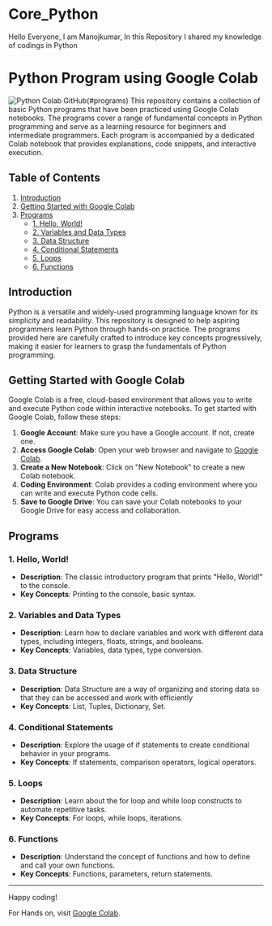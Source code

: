 # Core_Python
Hello Everyone, I am Manojkumar, In this Repository I shared my knowledge of codings in Python

# Python Program using Google Colab
![Python Colab GitHub](https://www.alura.com.br/artigos/assets/como-conectar-o-google-colaboratory-ao-github/logo-do-google-colaboratory-e-do-github.png)(#programs)
This repository contains a collection of basic Python programs that have been practiced using Google Colab notebooks. The programs cover a range of fundamental concepts in Python programming and serve as a learning resource for beginners and intermediate programmers. Each program is accompanied by a dedicated Colab notebook that provides explanations, code snippets, and interactive execution.

## Table of Contents

1. [Introduction](#introduction)
2. [Getting Started with Google Colab](#getting-started-with-google-colab)
3. [Programs](#programs)
   - [1. Hello, World!](#1-hello-world)
   - [2. Variables and Data Types](#2-variables-and-data-types)
   - [3. Data Structure](#3-data-structure)
   - [4. Conditional Statements](#3-conditional-statements)
   - [5. Loops](#4-loops)
   - [6. Functions](#5-functions)

## Introduction

Python is a versatile and widely-used programming language known for its simplicity and readability. This repository is designed to help aspiring programmers learn Python through hands-on practice. The programs provided here are carefully crafted to introduce key concepts progressively, making it easier for learners to grasp the fundamentals of Python programming.

## Getting Started with Google Colab

Google Colab is a free, cloud-based environment that allows you to write and execute Python code within interactive notebooks. To get started with Google Colab, follow these steps:

1. **Google Account**: Make sure you have a Google account. If not, create one.
2. **Access Google Colab**: Open your web browser and navigate to [Google Colab](https://colab.research.google.com/).
3. **Create a New Notebook**: Click on "New Notebook" to create a new Colab notebook.
4. **Coding Environment**: Colab provides a coding environment where you can write and execute Python code cells.
5. **Save to Google Drive**: You can save your Colab notebooks to your Google Drive for easy access and collaboration.

## Programs

### 1. Hello, World!

- **Description**: The classic introductory program that prints "Hello, World!" to the console.
- **Key Concepts**: Printing to the console, basic syntax.

### 2. Variables and Data Types

- **Description**: Learn how to declare variables and work with different data types, including integers, floats, strings, and booleans.
- **Key Concepts**: Variables, data types, type conversion.

### 3. Data Structure

- **Description**: Data Structure are a way of organizing and storing data so that they can be accessed and work with efficiently
- **Key Concepts**: List, Tuples, Dictionary, Set.
### 4. Conditional Statements

- **Description**: Explore the usage of if statements to create conditional behavior in your programs.
- **Key Concepts**: If statements, comparison operators, logical operators.

### 5. Loops

- **Description**: Learn about the for loop and while loop constructs to automate repetitive tasks.
- **Key Concepts**: For loops, while loops, iterations.

### 6. Functions

- **Description**: Understand the concept of functions and how to define and call your own functions.
- **Key Concepts**: Functions, parameters, return statements.
---

Happy coding!

For Hands on, visit [Google Colab](https://colab.research.google.com/).
